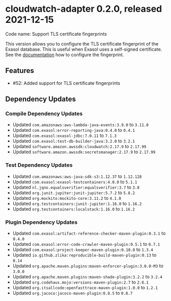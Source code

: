 # cloudwatch-adapter 0.2.0, released 2021-12-15

Code name: Support TLS certificate fingerprints

This version allows you to configure the TLS certificate fingerprint of the Exasol database. This is useful when Exasol uses a self-signed certificate. See the [documentation](../../README.md#store-credentials-in-aws-secrets-manager) how to configure the fingerprint.

## Features

* #52: Added support for TLS certificate fingerprints

## Dependency Updates

### Compile Dependency Updates

* Updated `com.amazonaws:aws-lambda-java-events:3.9.0` to `3.11.0`
* Updated `com.exasol:error-reporting-java:0.4.0` to `0.4.1`
* Updated `com.exasol:exasol-jdbc:7.0.11` to `7.1.3`
* Updated `com.exasol:test-db-builder-java:3.2.0` to `3.2.1`
* Updated `software.amazon.awssdk:cloudwatch:2.17.9` to `2.17.99`
* Updated `software.amazon.awssdk:secretsmanager:2.17.9` to `2.17.99`

### Test Dependency Updates

* Updated `com.amazonaws:aws-java-sdk-s3:1.12.37` to `1.12.128`
* Updated `com.exasol:exasol-testcontainers:4.0.0` to `5.1.1`
* Updated `nl.jqno.equalsverifier:equalsverifier:3.7` to `3.8`
* Updated `org.junit.jupiter:junit-jupiter:5.7.2` to `5.8.2`
* Updated `org.mockito:mockito-core:3.11.2` to `4.1.0`
* Updated `org.testcontainers:junit-jupiter:1.16.0` to `1.16.2`
* Updated `org.testcontainers:localstack:1.16.0` to `1.16.2`

### Plugin Dependency Updates

* Updated `com.exasol:artifact-reference-checker-maven-plugin:0.3.1` to `0.4.0`
* Updated `com.exasol:error-code-crawler-maven-plugin:0.5.1` to `0.7.1`
* Updated `com.exasol:project-keeper-maven-plugin:0.10.0` to `1.3.4`
* Updated `io.github.zlika:reproducible-build-maven-plugin:0.13` to `0.14`
* Updated `org.apache.maven.plugins:maven-enforcer-plugin:3.0.0-M3` to `3.0.0`
* Updated `org.apache.maven.plugins:maven-shade-plugin:3.2.2` to `3.2.4`
* Updated `org.codehaus.mojo:versions-maven-plugin:2.7` to `2.8.1`
* Updated `org.itsallcode:openfasttrace-maven-plugin:1.0.0` to `1.2.1`
* Updated `org.jacoco:jacoco-maven-plugin:0.8.5` to `0.8.7`
